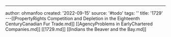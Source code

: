 ---
author: ohmanfoo
created: '2022-09-15'
source: '#todo'
tags: ''
title: '1729'
---[[PropertyRights Competition and Depletion in the Eighteenth CenturyCanadian Fur Trade.md]]
[[AgencyProblems in EarlyChartered Companies.md]]
[[1729.md]]
[[Indians the Beaver and the Bay.md]]
